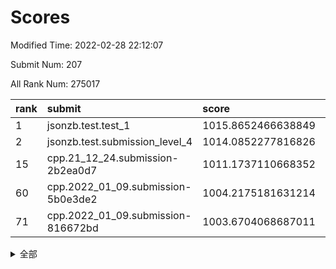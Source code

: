 # Scores

Modified Time: 2022-02-28 22:12:07

Submit Num: 207

All Rank Num: 275017

| rank |               submit               |       score        |       sigma        | pk_num |
| :--- | :--------------------------------- | :----------------- | :----------------- | :----- |
| 1    | jsonzb.test.test_1                 | 1015.8652466638849 | 0.8625958342882745 | 5309   |
| 2    | jsonzb.test.submission_level_4     | 1014.0852277816826 | 0.8323031236725132 | 5318   |
| 15   | cpp.21_12_24.submission-2b2ea0d7   | 1011.1737110668352 | 0.7793559120396811 | 5319   |
| 60   | cpp.2022_01_09.submission-5b0e3de2 | 1004.2175181631214 | 0.7137451368786886 | 5315   |
| 71   | cpp.2022_01_09.submission-816672bd | 1003.6704068687011 | 0.7266239302946068 | 5318   |


<details>
<summary>全部</summary>

| rank |                 submit                 |       score        |       sigma        | pk_num |
| :--- | :------------------------------------- | :----------------- | :----------------- | :----- |
| 1    | jsonzb.test.test_1                     | 1015.8652466638849 | 0.8625958342882745 | 5309   |
| 2    | jsonzb.test.submission_level_4         | 1014.0852277816826 | 0.8323031236725132 | 5318   |
| 3    | gobigger.level_3.submission_level_3_25 | 1012.2354837844082 | 0.7599359090658043 | 5315   |
| 4    | gobigger.level_3.submission_level_3_24 | 1011.8267296431441 | 0.7907856539984591 | 5316   |
| 5    | gobigger.level_3.submission_level_3_3  | 1011.6760873479105 | 0.7632644692643616 | 5312   |
| 6    | gobigger.level_3.submission_level_3_42 | 1011.523048124188  | 0.7856782954962015 | 5317   |
| 7    | gobigger.level_3.submission_level_3_29 | 1011.4435579449042 | 0.7837382634017704 | 5311   |
| 8    | gobigger.level_3.submission_level_3_5  | 1011.4410429054199 | 0.78943788070052   | 5313   |
| 9    | gobigger.level_3.submission_level_3_33 | 1011.379260355162  | 0.7975559314241575 | 5319   |
| 10   | gobigger.level_3.submission_level_3_11 | 1011.3568342535744 | 0.7787209699797452 | 5310   |
| 11   | gobigger.level_3.submission_level_3_28 | 1011.2848833119585 | 0.7570606865412136 | 5313   |
| 12   | gobigger.level_3.submission_level_3_23 | 1011.248878659891  | 0.7541906023919622 | 5313   |
| 13   | gobigger.level_3.submission_level_3_43 | 1011.2301543121532 | 0.7733875707233644 | 5317   |
| 14   | gobigger.level_3.submission_level_3_40 | 1011.2174298311229 | 0.7723787992814485 | 5318   |
| 15   | cpp.21_12_24.submission-2b2ea0d7       | 1011.1737110668352 | 0.7793559120396811 | 5319   |
| 16   | gobigger.level_3.submission_level_3_37 | 1011.0343028767106 | 0.7794746965089121 | 5312   |
| 17   | gobigger.level_3.submission_level_3_34 | 1010.9125506582087 | 0.7777262213184337 | 5311   |
| 18   | gobigger.level_3.submission_level_3_20 | 1010.8585310306137 | 0.8021581335136592 | 5310   |
| 19   | gobigger.level_3.submission_level_3_0  | 1010.6854274363504 | 0.775293272798863  | 5317   |
| 20   | gobigger.level_3.submission_level_3_19 | 1010.6706548475336 | 0.753693642346759  | 5318   |
| 21   | gobigger.level_3.submission_level_3_15 | 1010.6265304443485 | 0.7867052409170971 | 5309   |
| 22   | gobigger.level_3.submission_level_3_41 | 1010.5697910852384 | 0.7435663637673837 | 5314   |
| 23   | gobigger.level_3.submission_level_3_36 | 1010.4292261091482 | 0.7671741343523877 | 5312   |
| 24   | gobigger.level_3.submission_level_3_8  | 1010.4223130204241 | 0.7743837372393486 | 5316   |
| 25   | gobigger.level_3.submission_level_3_16 | 1010.3420632878779 | 0.7534714785450299 | 5315   |
| 26   | gobigger.level_3.submission_level_3_17 | 1010.2910838545984 | 0.7636381199446037 | 5309   |
| 27   | gobigger.level_3.submission_level_3_2  | 1010.2640865366283 | 0.7806735021093859 | 5315   |
| 28   | gobigger.level_3.submission_level_3_4  | 1010.2074002235865 | 0.7530655238607534 | 5317   |
| 29   | gobigger.level_3.submission_level_3_10 | 1010.1831700604142 | 0.738033372069658  | 5310   |
| 30   | gobigger.level_3.submission_level_3_35 | 1010.1815862431367 | 0.7577249896818589 | 5317   |
| 31   | gobigger.level_3.submission_level_3_45 | 1010.0510941550341 | 0.7618403476080838 | 5309   |
| 32   | gobigger.level_3.submission_level_3_30 | 1009.9114492304037 | 0.7509986341716934 | 5313   |
| 33   | gobigger.level_3.submission_level_3_39 | 1009.8374253447536 | 0.7646808314358026 | 5313   |
| 34   | gobigger.level_3.submission_level_3_12 | 1009.7983428790735 | 0.7603463705607653 | 5314   |
| 35   | gobigger.level_3.submission_level_3_48 | 1009.7936714232685 | 0.7631029731210889 | 5311   |
| 36   | gobigger.level_3.submission_level_3_47 | 1009.7928320758131 | 0.7409713743577098 | 5310   |
| 37   | gobigger.level_3.submission_level_3_1  | 1009.7770452716877 | 0.7744932355699029 | 5322   |
| 38   | gobigger.level_3.submission_level_3_22 | 1009.7688730262797 | 0.7766207793302826 | 5316   |
| 39   | gobigger.level_3.submission_level_3_46 | 1009.7311848162425 | 0.7502864091881779 | 5315   |
| 40   | gobigger.level_3.submission_level_3_44 | 1009.7162384109229 | 0.7654150164916159 | 5313   |
| 41   | gobigger.level_3.submission_level_3_14 | 1009.6249919824706 | 0.7643955686864999 | 5314   |
| 42   | gobigger.level_3.submission_level_3_49 | 1009.5159869607832 | 0.7577963653472088 | 5313   |
| 43   | gobigger.level_3.submission_level_3_27 | 1009.4090618530877 | 0.7430565674952541 | 5318   |
| 44   | gobigger.level_3.submission_level_3_18 | 1009.3983304779528 | 0.7590453220004135 | 5313   |
| 45   | gobigger.level_3.submission_level_3_13 | 1009.3836034629396 | 0.7512215973907123 | 5316   |
| 46   | gobigger.level_3.submission_level_3_31 | 1009.3531621293507 | 0.7492165530872934 | 5309   |
| 47   | gobigger.level_3.submission_level_3_38 | 1009.2884390552384 | 0.7355226924845474 | 5317   |
| 48   | gobigger.level_3.submission_level_3_6  | 1009.1215936779345 | 0.7454009610835097 | 5308   |
| 49   | gobigger.level_3.submission_level_3_21 | 1009.061240993083  | 0.7252530669119528 | 5312   |
| 50   | gobigger.level_3.submission_level_3_9  | 1008.965538268715  | 0.7676512904439451 | 5314   |
| 51   | gobigger.level_3.submission_level_3_26 | 1008.7474469867427 | 0.7606801772167331 | 5313   |
| 52   | gobigger.level_3.submission_level_3_32 | 1008.6894725602428 | 0.7578066422166444 | 5313   |
| 53   | gobigger.level_3.submission_level_3_7  | 1008.035437258278  | 0.7444172461945413 | 5314   |
| 54   | gobigger.level_1.submission_level_1_36 | 1005.2648420649765 | 0.7374130123346256 | 5313   |
| 55   | gobigger.level_1.submission_level_1_25 | 1005.0306917000627 | 0.7207244438184869 | 5313   |
| 56   | gobigger.level_1.submission_level_1_49 | 1004.7286854715368 | 0.717145399097031  | 5311   |
| 57   | gobigger.level_1.submission_level_1_47 | 1004.6692995792386 | 0.7095986341169094 | 5313   |
| 58   | gobigger.level_1.submission_level_1_4  | 1004.5132585871788 | 0.7041941336464612 | 5314   |
| 59   | gobigger.level_1.submission_level_1_7  | 1004.5065196265929 | 0.7289100702424761 | 5314   |
| 60   | cpp.2022_01_09.submission-5b0e3de2     | 1004.2175181631214 | 0.7137451368786886 | 5315   |
| 61   | gobigger.level_1.submission_level_1_32 | 1004.1586810712282 | 0.7308929800318082 | 5315   |
| 62   | gobigger.level_1.submission_level_1_11 | 1004.1437788812912 | 0.7150544464511186 | 5315   |
| 63   | gobigger.level_1.submission_level_1_8  | 1004.1086752724854 | 0.7174176344671009 | 5311   |
| 64   | gobigger.level_1.submission_level_1_23 | 1004.1004148720247 | 0.7338523291279351 | 5318   |
| 65   | gobigger.level_1.submission_level_1_33 | 1004.0600895523908 | 0.7225366644093213 | 5317   |
| 66   | gobigger.level_1.submission_level_1_19 | 1004.013997057729  | 0.721511573012643  | 5312   |
| 67   | gobigger.level_1.submission_level_1_5  | 1003.9567679179489 | 0.7254423627267117 | 5317   |
| 68   | gobigger.level_1.submission_level_1_35 | 1003.8765164240226 | 0.7238208184323807 | 5313   |
| 69   | gobigger.level_1.submission_level_1_14 | 1003.7819410434677 | 0.7189569617233348 | 5315   |
| 70   | gobigger.level_1.submission_level_1_0  | 1003.6715826507548 | 0.7203952156481622 | 5313   |
| 71   | cpp.2022_01_09.submission-816672bd     | 1003.6704068687011 | 0.7266239302946068 | 5318   |
| 72   | gobigger.level_1.submission_level_1_41 | 1003.6487279169578 | 0.7183795950054079 | 5318   |
| 73   | gobigger.level_1.submission_level_1_22 | 1003.5583783407247 | 0.7257417660809881 | 5314   |
| 74   | gobigger.level_1.submission_level_1_6  | 1003.521512899871  | 0.7230010926432524 | 5318   |
| 75   | gobigger.level_1.submission_level_1_26 | 1003.4642059679484 | 0.7309355055985967 | 5316   |
| 76   | gobigger.level_1.submission_level_1_17 | 1003.450947553268  | 0.7076356773481562 | 5318   |
| 77   | gobigger.level_1.submission_level_1_31 | 1003.416847141628  | 0.7246466639796224 | 5312   |
| 78   | gobigger.level_1.submission_level_1_38 | 1003.3756412185584 | 0.7148606517811433 | 5317   |
| 79   | gobigger.level_1.submission_level_1_46 | 1003.344862109645  | 0.7181953648473877 | 5314   |
| 80   | gobigger.level_1.submission_level_1_12 | 1003.3446786664191 | 0.7160557341434111 | 5315   |
| 81   | gobigger.level_1.submission_level_1_13 | 1003.3329291876753 | 0.7208840087542753 | 5314   |
| 82   | gobigger.level_1.submission_level_1_39 | 1003.2947533026789 | 0.7113432790644811 | 5315   |
| 83   | gobigger.level_1.submission_level_1_21 | 1003.2812290406619 | 0.7192143145178962 | 5319   |
| 84   | gobigger.level_1.submission_level_1_3  | 1003.2453171659445 | 0.7194269473374332 | 5311   |
| 85   | gobigger.level_1.submission_level_1_18 | 1003.1766147205694 | 0.7111901858613712 | 5320   |
| 86   | gobigger.level_1.submission_level_1_43 | 1003.1765151270803 | 0.7141815067732094 | 5315   |
| 87   | gobigger.level_1.submission_level_1_27 | 1003.1637315420705 | 0.7163486518784538 | 5313   |
| 88   | gobigger.level_1.submission_level_1_34 | 1003.1588185984913 | 0.7186533887210715 | 5314   |
| 89   | gobigger.level_1.submission_level_1_10 | 1003.0814147129487 | 0.7213944510760237 | 5310   |
| 90   | gobigger.level_1.submission_level_1_48 | 1003.0428820517359 | 0.7202581426658329 | 5312   |
| 91   | gobigger.level_1.submission_level_1_2  | 1003.0068895239511 | 0.7239023857677586 | 5312   |
| 92   | gobigger.level_1.submission_level_1_37 | 1003.0048626527903 | 0.7297592042793268 | 5314   |
| 93   | gobigger.level_1.submission_level_1_28 | 1002.9312097156904 | 0.7143289399253292 | 5319   |
| 94   | gobigger.level_1.submission_level_1_45 | 1002.9238041128573 | 0.7341896103188656 | 5315   |
| 95   | gobigger.level_1.submission_level_1_1  | 1002.9124397209694 | 0.7117102084334166 | 5317   |
| 96   | gobigger.level_1.submission_level_1_9  | 1002.7081792601274 | 0.7209115664390502 | 5313   |
| 97   | gobigger.level_1.submission_level_1_42 | 1002.6923778388541 | 0.7299140372883904 | 5317   |
| 98   | gobigger.level_1.submission_level_1_30 | 1002.6630197600488 | 0.7191918217784642 | 5311   |
| 99   | gobigger.level_1.submission_level_1_29 | 1002.6566330654097 | 0.7109969582729918 | 5316   |
| 100  | gobigger.level_1.submission_level_1_20 | 1002.2508823049824 | 0.7083528060189046 | 5311   |
| 101  | gobigger.level_1.submission_level_1_16 | 1002.1667632414319 | 0.7063390438772932 | 5314   |
| 102  | gobigger.level_1.submission_level_1_24 | 1002.1211590061504 | 0.7153583272429423 | 5313   |
| 103  | gobigger.level_1.submission_level_1_44 | 1002.0169158101677 | 0.7174615241612444 | 5311   |
| 104  | gobigger.level_1.submission_level_1_40 | 1001.9068305886025 | 0.7145310816806478 | 5316   |
| 105  | gobigger.level_1.submission_level_1_15 | 1001.0831023463834 | 0.7227083175355477 | 5310   |
| 106  | gobigger.random.submission_random_24   | 997.1134494440795  | 0.7050208977700333 | 5312   |
| 107  | gobigger.random.submission_random_18   | 997.1082191215509  | 0.7118024079813359 | 5312   |
| 108  | gobigger.random.submission_random_16   | 997.0309000343091  | 0.7103238590838614 | 5311   |
| 109  | gobigger.random.submission_random_40   | 997.0193661771125  | 0.7124512120413665 | 5319   |
| 110  | gobigger.random.submission_random_43   | 996.9077120925953  | 0.7136375660525338 | 5316   |
| 111  | gobigger.random.submission_random_36   | 996.8471198138064  | 0.7134069779592359 | 5315   |
| 112  | gobigger.random.submission_random_20   | 996.8181473581267  | 0.7141772071548131 | 5316   |
| 113  | gobigger.random.submission_random_45   | 996.6321161898512  | 0.7080726075738565 | 5317   |
| 114  | gobigger.random.submission_random_31   | 996.6297885954193  | 0.723789522194768  | 5316   |
| 115  | gobigger.random.submission_random_39   | 996.5078209277874  | 0.7245743546025541 | 5313   |
| 116  | gobigger.random.submission_random_4    | 996.4914089473577  | 0.7101719427990358 | 5310   |
| 117  | gobigger.random.submission_random_5    | 996.4601974603097  | 0.7068444488614679 | 5314   |
| 118  | gobigger.random.submission_random_49   | 996.3300858695692  | 0.7120858145329968 | 5318   |
| 119  | gobigger.random.submission_random_10   | 996.3073083780373  | 0.7121016897622363 | 5315   |
| 120  | gobigger.random.submission_random_21   | 996.2736465430604  | 0.7090257107391165 | 5314   |
| 121  | gobigger.random.submission_random_2    | 996.2678200908633  | 0.7185177017572318 | 5314   |
| 122  | gobigger.random.submission_random_35   | 996.2578233266737  | 0.7197579974429936 | 5315   |
| 123  | gobigger.random.submission_random_48   | 996.2212561319518  | 0.7086185373594811 | 5312   |
| 124  | gobigger.random.submission_random_12   | 996.209188589697   | 0.7167541744242873 | 5314   |
| 125  | gobigger.random.submission_random_37   | 996.1748543509324  | 0.7120084384896332 | 5312   |
| 126  | gobigger.random.submission_random_1    | 996.1611805768973  | 0.7184313493545593 | 5309   |
| 127  | gobigger.random.submission_random_19   | 996.1606453144151  | 0.7066760149532714 | 5315   |
| 128  | gobigger.random.submission_random_0    | 996.1513443288826  | 0.7022537092671384 | 5310   |
| 129  | gobigger.random.submission_random_42   | 996.10625226108    | 0.713927838046171  | 5316   |
| 130  | gobigger.random.submission_random_28   | 996.0923010416963  | 0.7177632963552381 | 5312   |
| 131  | gobigger.random.submission_random_25   | 996.067623694343   | 0.7252467775830257 | 5318   |
| 132  | gobigger.random.submission_random_6    | 996.0548175616618  | 0.714474092151108  | 5313   |
| 133  | gobigger.random.submission_random_15   | 995.9527107235473  | 0.7058784898796782 | 5316   |
| 134  | gobigger.random.submission_random_32   | 995.8745473026817  | 0.7207861916725675 | 5311   |
| 135  | gobigger.random.submission_random_41   | 995.8223981076429  | 0.7149000140737332 | 5317   |
| 136  | gobigger.random.submission_random_8    | 995.6839933703337  | 0.7024195481533168 | 5312   |
| 137  | gobigger.random.submission_random_33   | 995.6700549668775  | 0.7181854903076657 | 5315   |
| 138  | gobigger.random.submission_random_22   | 995.661373269562   | 0.6972181494440508 | 5314   |
| 139  | gobigger.random.submission_random_38   | 995.5919053172372  | 0.7261156273485324 | 5311   |
| 140  | gobigger.random.submission_random_34   | 995.534314572834   | 0.7064205017140086 | 5313   |
| 141  | gobigger.random.submission_random_11   | 995.5297909579959  | 0.705959787500266  | 5314   |
| 142  | gobigger.random.submission_random_9    | 995.5068773607139  | 0.7052676226562005 | 5313   |
| 143  | gobigger.random.submission_random_17   | 995.4814723425455  | 0.7087712851105679 | 5316   |
| 144  | gobigger.random.submission_random_27   | 995.3785284528059  | 0.7045488280725092 | 5317   |
| 145  | gobigger.random.submission_random_29   | 995.3760513866198  | 0.7171123442954489 | 5319   |
| 146  | gobigger.random.submission_random_14   | 995.2458214153671  | 0.7018881351488866 | 5317   |
| 147  | gobigger.random.submission_random_30   | 995.1693589560577  | 0.7221007688496955 | 5313   |
| 148  | gobigger.random.submission_random_46   | 995.1593985951054  | 0.719813254884567  | 5314   |
| 149  | gobigger.random.submission_random_44   | 995.1210803520728  | 0.7109051952587444 | 5318   |
| 150  | gobigger.random.submission_random_7    | 995.1160904637139  | 0.7131425604074625 | 5316   |
| 151  | gobigger.random.submission_random_47   | 995.0597730408788  | 0.7094375432023758 | 5319   |
| 152  | gobigger.random.submission_random_3    | 994.9213593237384  | 0.7140711152242246 | 5313   |
| 153  | gobigger.random.submission_random_13   | 994.6634817172179  | 0.7199651793328918 | 5318   |
| 154  | gobigger.random.submission_random_23   | 994.4469148317437  | 0.7154684634882216 | 5317   |
| 155  | gobigger.random.submission_random_26   | 994.4358188014584  | 0.7272833794135104 | 5312   |
| 156  | gobigger.level_2.submission_level_2_28 | 993.5902551288417  | 0.7460825024914465 | 5313   |
| 157  | gobigger.level_2.submission_level_2_37 | 993.516627188031   | 0.7373520624119715 | 5317   |
| 158  | gobigger.level_2.submission_level_2_27 | 993.3617250839344  | 0.7372867637095323 | 5314   |
| 159  | gobigger.level_2.submission_level_2_20 | 993.2806429020285  | 0.7405094526986534 | 5315   |
| 160  | gobigger.level_2.submission_level_2_18 | 993.2558047451153  | 0.7269379748570264 | 5319   |
| 161  | gobigger.level_2.submission_level_2_41 | 993.2287560182915  | 0.7352647429212905 | 5317   |
| 162  | gobigger.level_2.submission_level_2_43 | 993.1936816570706  | 0.7463006002733444 | 5317   |
| 163  | gobigger.level_2.submission_level_2_25 | 992.998578418412   | 0.7288386225014056 | 5312   |
| 164  | gobigger.level_2.submission_level_2_46 | 992.9602772394827  | 0.7449860364620537 | 5315   |
| 165  | gobigger.level_2.submission_level_2_21 | 992.9199592110126  | 0.7300267621434691 | 5316   |
| 166  | gobigger.level_2.submission_level_2_40 | 992.5171301234752  | 0.7422377490754665 | 5311   |
| 167  | gobigger.level_2.submission_level_2_38 | 992.4369375949606  | 0.7584593641762978 | 5311   |
| 168  | gobigger.level_2.submission_level_2_22 | 992.4091417330966  | 0.7359577455865985 | 5319   |
| 169  | gobigger.level_2.submission_level_2_16 | 992.3010335132822  | 0.7305206847812346 | 5314   |
| 170  | gobigger.level_2.submission_level_2_5  | 992.300601955052   | 0.748944782799776  | 5312   |
| 171  | gobigger.level_2.submission_level_2_34 | 992.2672908141661  | 0.7522822705052254 | 5312   |
| 172  | gobigger.level_2.submission_level_2_15 | 992.2034104507767  | 0.7517321404164807 | 5311   |
| 173  | gobigger.level_2.submission_level_2_6  | 992.0770811274805  | 0.7546577082174771 | 5312   |
| 174  | gobigger.level_2.submission_level_2_30 | 992.0337267319559  | 0.7330740694010047 | 5316   |
| 175  | gobigger.level_2.submission_level_2_2  | 992.024320635263   | 0.7452391698224635 | 5310   |
| 176  | gobigger.level_2.submission_level_2_47 | 992.006717525715   | 0.7407333805701882 | 5313   |
| 177  | gobigger.level_2.submission_level_2_35 | 991.9660328345346  | 0.7592851900973508 | 5316   |
| 178  | gobigger.level_2.submission_level_2_39 | 991.9143865416501  | 0.7551018349191534 | 5314   |
| 179  | gobigger.level_2.submission_level_2_31 | 991.885494931171   | 0.7556107756463838 | 5319   |
| 180  | gobigger.level_2.submission_level_2_48 | 991.868643775849   | 0.7459829157299404 | 5317   |
| 181  | gobigger.level_2.submission_level_2_10 | 991.7507581240927  | 0.732314345468227  | 5321   |
| 182  | gobigger.level_2.submission_level_2_12 | 991.7178121257537  | 0.7664396007887511 | 5316   |
| 183  | gobigger.level_2.submission_level_2_0  | 991.6000608760025  | 0.7451601899368987 | 5314   |
| 184  | gobigger.level_2.submission_level_2_42 | 991.589141513938   | 0.7594431361550655 | 5314   |
| 185  | gobigger.level_2.submission_level_2_11 | 991.5395630219646  | 0.7354507483094653 | 5309   |
| 186  | gobigger.level_2.submission_level_2_32 | 991.4784202157416  | 0.7397060748044274 | 5312   |
| 187  | gobigger.level_2.submission_level_2_17 | 991.4743820798548  | 0.7523891498139991 | 5311   |
| 188  | gobigger.level_2.submission_level_2_49 | 991.3453870725732  | 0.738588738866597  | 5314   |
| 189  | gobigger.level_2.submission_level_2_1  | 991.2229421692507  | 0.7454666109492868 | 5315   |
| 190  | gobigger.level_2.submission_level_2_33 | 991.2181911431933  | 0.7481899073492753 | 5318   |
| 191  | gobigger.level_2.submission_level_2_44 | 991.2015035479352  | 0.7509975439899396 | 5314   |
| 192  | gobigger.level_2.submission_level_2_23 | 991.1721235645705  | 0.7537830772353351 | 5316   |
| 193  | gobigger.level_2.submission_level_2_19 | 991.1171222078971  | 0.7441239228264392 | 5319   |
| 194  | gobigger.level_2.submission_level_2_7  | 991.0636513119102  | 0.75533151428491   | 5312   |
| 195  | gobigger.level_2.submission_level_2_3  | 990.9843781290343  | 0.741620439633121  | 5315   |
| 196  | gobigger.level_2.submission_level_2_8  | 990.7881239567413  | 0.7689599098824242 | 5317   |
| 197  | gobigger.level_2.submission_level_2_29 | 990.7238612880387  | 0.7651115280132886 | 5320   |
| 198  | gobigger.level_2.submission_level_2_26 | 990.5752416578949  | 0.7724049316355587 | 5317   |
| 199  | gobigger.level_2.submission_level_2_45 | 990.4600989833384  | 0.7583822091592594 | 5312   |
| 200  | gobigger.level_2.submission_level_2_9  | 990.3549862609434  | 0.7728155046346169 | 5319   |
| 201  | gobigger.level_2.submission_level_2_36 | 990.2547652201062  | 0.7625963921825876 | 5311   |
| 202  | gobigger.level_2.submission_level_2_14 | 990.1969057016062  | 0.7560768570013928 | 5315   |
| 203  | gobigger.level_2.submission_level_2_4  | 990.1335251302057  | 0.766761384367819  | 5309   |
| 204  | gobigger.level_2.submission_level_2_13 | 989.8201089857398  | 0.7732169408568894 | 5314   |
| 205  | gobigger.level_2.submission_level_2_24 | 989.678035750264   | 0.7793911026201824 | 5319   |
| 206  | gobigger.none.submission_none_0        | 976.2398892626444  | 1.4016729111018928 | 5314   |
| 207  | gobigger.none.submission_none_1        | 976.2341795627328  | 1.5189685632167853 | 5316   |

</details>
